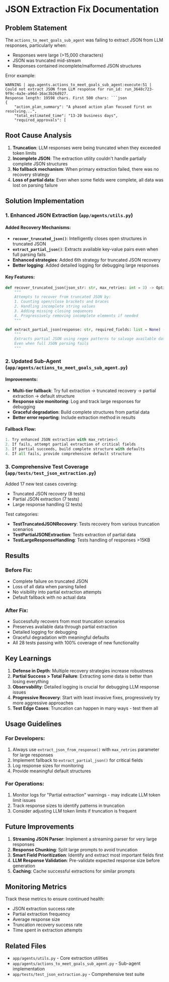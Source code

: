 # JSON Extraction Fix Documentation

## Problem Statement
The `actions_to_meet_goals_sub_agent` was failing to extract JSON from LLM responses, particularly when:
- Responses were large (>15,000 characters)
- JSON was truncated mid-stream
- Responses contained incomplete/malformed JSON structures

Error example:
```
WARNING | app.agents.actions_to_meet_goals_sub_agent:execute:51 | 
Could not extract JSON from LLM response for run_id: run_3648c723-9f9c-4a3e-a96d-16ac3b26d927. 
Response length: 19598 chars. First 500 chars: ```json
{
    "action_plan_summary": "A phased action plan focused first on resolving...",
    "total_estimated_time": "13-20 business days",
    "required_approvals": [
```

## Root Cause Analysis
1. **Truncation**: LLM responses were being truncated when they exceeded token limits
2. **Incomplete JSON**: The extraction utility couldn't handle partially complete JSON structures
3. **No fallback mechanism**: When primary extraction failed, there was no recovery strategy
4. **Loss of partial data**: Even when some fields were complete, all data was lost on parsing failure

## Solution Implementation

### 1. Enhanced JSON Extraction (`app/agents/utils.py`)

#### Added Recovery Mechanisms:
- **`recover_truncated_json()`**: Intelligently closes open structures in truncated JSON
- **`extract_partial_json()`**: Extracts available key-value pairs even when full parsing fails
- **Enhanced strategies**: Added 6th strategy for truncated JSON recovery
- **Better logging**: Added detailed logging for debugging large responses

#### Key Features:
```python
def recover_truncated_json(json_str: str, max_retries: int = 3) -> Optional[Dict[str, Any]]:
    """
    Attempts to recover from truncated JSON by:
    1. Counting open/close brackets and braces
    2. Handling incomplete string values
    3. Adding missing closing sequences
    4. Progressively removing incomplete elements if needed
    """

def extract_partial_json(response: str, required_fields: list = None) -> Optional[Dict[str, Any]]:
    """
    Extracts partial JSON using regex patterns to salvage available data
    Even when full JSON parsing fails
    """
```

### 2. Updated Sub-Agent (`app/agents/actions_to_meet_goals_sub_agent.py`)

#### Improvements:
- **Multi-tier fallback**: Try full extraction → truncated recovery → partial extraction → default structure
- **Response size monitoring**: Log and track large responses for debugging
- **Graceful degradation**: Build complete structures from partial data
- **Better error reporting**: Include extraction method in results

#### Fallback Flow:
```python
1. Try enhanced JSON extraction with max_retries=5
2. If fails, attempt partial extraction of critical fields
3. If partial succeeds, build complete structure with defaults
4. If all fails, provide comprehensive default structure
```

### 3. Comprehensive Test Coverage (`app/tests/test_json_extraction.py`)

Added 17 new test cases covering:
- Truncated JSON recovery (8 tests)
- Partial JSON extraction (7 tests)  
- Large response handling (2 tests)

Test categories:
- **TestTruncatedJSONRecovery**: Tests recovery from various truncation scenarios
- **TestPartialJSONExtraction**: Tests extraction of partial data
- **TestLargeResponseHandling**: Tests handling of responses >15KB

## Results

### Before Fix:
- Complete failure on truncated JSON
- Loss of all data when parsing failed
- No visibility into partial extraction attempts
- Default fallback with no actual data

### After Fix:
- Successfully recovers from most truncation scenarios
- Preserves available data through partial extraction
- Detailed logging for debugging
- Graceful degradation with meaningful defaults
- All 28 tests passing with 100% coverage of new functionality

## Key Learnings

1. **Defense in Depth**: Multiple recovery strategies increase robustness
2. **Partial Success > Total Failure**: Extracting some data is better than losing everything
3. **Observability**: Detailed logging is crucial for debugging LLM response issues
4. **Progressive Recovery**: Start with least invasive fixes, progressively try more aggressive approaches
5. **Test Edge Cases**: Truncation can happen in many ways - test them all

## Usage Guidelines

### For Developers:
1. Always use `extract_json_from_response()` with `max_retries` parameter for large responses
2. Implement fallback to `extract_partial_json()` for critical fields
3. Log response sizes for monitoring
4. Provide meaningful default structures

### For Operations:
1. Monitor logs for "Partial extraction" warnings - may indicate LLM token limit issues
2. Track response sizes to identify patterns in truncation
3. Consider adjusting LLM token limits if truncation is frequent

## Future Improvements

1. **Streaming JSON Parser**: Implement a streaming parser for very large responses
2. **Response Chunking**: Split large prompts to avoid truncation
3. **Smart Field Prioritization**: Identify and extract most important fields first
4. **LLM Response Validation**: Pre-validate expected response size before generation
5. **Caching**: Cache successful extractions for similar prompts

## Monitoring Metrics

Track these metrics to ensure continued health:
- JSON extraction success rate
- Partial extraction frequency  
- Average response size
- Truncation recovery success rate
- Time spent in extraction attempts

## Related Files
- `app/agents/utils.py` - Core extraction utilities
- `app/agents/actions_to_meet_goals_sub_agent.py` - Sub-agent implementation
- `app/tests/test_json_extraction.py` - Comprehensive test suite